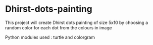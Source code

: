 # Dhirst-dots-painting
This project will create Dhirst dots painting of size 5x10 by choosing a random color for each dot from the colours in image

Python modules used : turtle and colorgram
